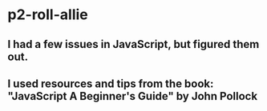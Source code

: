 # p2-roll-allie
## I had a few issues in JavaScript, but figured them out. 
## I used resources and tips from the book: "JavaScript A Beginner's Guide" by John Pollock
